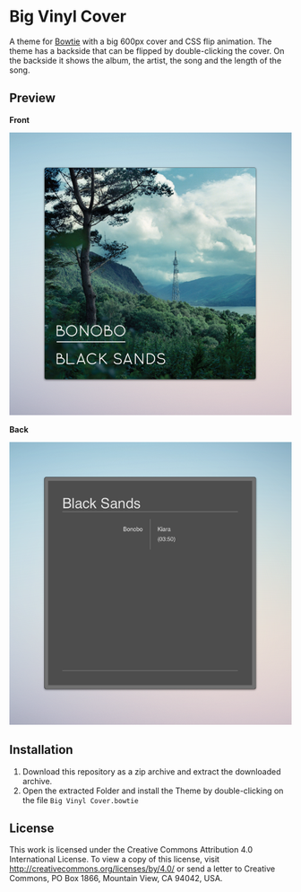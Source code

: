 # Big Vinyl Cover

A theme for [Bowtie](http://bowtieapp.com/) with a big 600px cover and CSS flip animation. The theme has a backside that can be flipped by double-clicking the cover. On the backside it shows the album, the artist, the song and the length of the song.
 
## Preview

**Front**

![Bowtie Theme Big Vinyl Cover (Front)](preview_front.png)

**Back**

![Bowtie Theme Big Vinyl Cover (Front)](preview_back.png)

## Installation

1. Download this repository as a zip archive and extract the downloaded archive.
2. Open the extracted Folder and install the Theme by double-clicking on the file `Big Vinyl Cover.bowtie`

## License

This work is licensed under the Creative Commons Attribution 4.0 International License. To view a copy of this license, visit <http://creativecommons.org/licenses/by/4.0/> or send a letter to Creative Commons, PO Box 1866, Mountain View, CA 94042, USA.